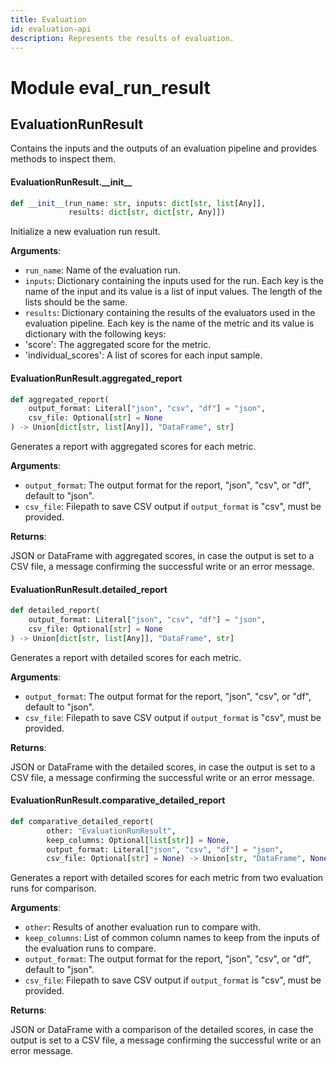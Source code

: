 ```yaml
---
title: Evaluation
id: evaluation-api
description: Represents the results of evaluation.
---
```


<a id="eval_run_result"></a>

# Module eval\_run\_result

<a id="eval_run_result.EvaluationRunResult"></a>

## EvaluationRunResult

Contains the inputs and the outputs of an evaluation pipeline and provides methods to inspect them.

<a id="eval_run_result.EvaluationRunResult.__init__"></a>

#### EvaluationRunResult.\_\_init\_\_

```python
def __init__(run_name: str, inputs: dict[str, list[Any]],
             results: dict[str, dict[str, Any]])
```

Initialize a new evaluation run result.

**Arguments**:

- `run_name`: Name of the evaluation run.
- `inputs`: Dictionary containing the inputs used for the run. Each key is the name of the input and its value is a list
of input values. The length of the lists should be the same.
- `results`: Dictionary containing the results of the evaluators used in the evaluation pipeline. Each key is the name
of the metric and its value is dictionary with the following keys:
- 'score': The aggregated score for the metric.
- 'individual_scores': A list of scores for each input sample.

<a id="eval_run_result.EvaluationRunResult.aggregated_report"></a>

#### EvaluationRunResult.aggregated\_report

```python
def aggregated_report(
    output_format: Literal["json", "csv", "df"] = "json",
    csv_file: Optional[str] = None
) -> Union[dict[str, list[Any]], "DataFrame", str]
```

Generates a report with aggregated scores for each metric.

**Arguments**:

- `output_format`: The output format for the report, "json", "csv", or "df", default to "json".
- `csv_file`: Filepath to save CSV output if `output_format` is "csv", must be provided.

**Returns**:

JSON or DataFrame with aggregated scores, in case the output is set to a CSV file, a message confirming the
successful write or an error message.

<a id="eval_run_result.EvaluationRunResult.detailed_report"></a>

#### EvaluationRunResult.detailed\_report

```python
def detailed_report(
    output_format: Literal["json", "csv", "df"] = "json",
    csv_file: Optional[str] = None
) -> Union[dict[str, list[Any]], "DataFrame", str]
```

Generates a report with detailed scores for each metric.

**Arguments**:

- `output_format`: The output format for the report, "json", "csv", or "df", default to "json".
- `csv_file`: Filepath to save CSV output if `output_format` is "csv", must be provided.

**Returns**:

JSON or DataFrame with the detailed scores, in case the output is set to a CSV file, a message confirming
the successful write or an error message.

<a id="eval_run_result.EvaluationRunResult.comparative_detailed_report"></a>

#### EvaluationRunResult.comparative\_detailed\_report

```python
def comparative_detailed_report(
        other: "EvaluationRunResult",
        keep_columns: Optional[list[str]] = None,
        output_format: Literal["json", "csv", "df"] = "json",
        csv_file: Optional[str] = None) -> Union[str, "DataFrame", None]
```

Generates a report with detailed scores for each metric from two evaluation runs for comparison.

**Arguments**:

- `other`: Results of another evaluation run to compare with.
- `keep_columns`: List of common column names to keep from the inputs of the evaluation runs to compare.
- `output_format`: The output format for the report, "json", "csv", or "df", default to "json".
- `csv_file`: Filepath to save CSV output if `output_format` is "csv", must be provided.

**Returns**:

JSON or DataFrame with a comparison of the detailed scores, in case the output is set to a CSV file,
a message confirming the successful write or an error message.

